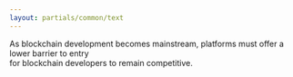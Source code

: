 ```yaml
---
layout: partials/common/text
---
```


As blockchain development becomes mainstream, platforms must offer a lower barrier to entry\
for blockchain developers to remain competitive.
